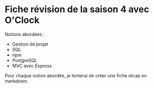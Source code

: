 # Fiche révision de la saison 4 avec O'Clock

Notions abordées : 

- Gestion de projet
- SQL
- npm
- PostgreSQL
- MVC avec Express

Pour chaque notion abordée, je tenterai de créer une fiche récap en markdown.